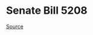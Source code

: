 # Senate Bill 5208

[Source](http://lawfilesext.leg.wa.gov/biennium/2023-24/Pdf/Bills/Senate%20Bills/5208.pdf)